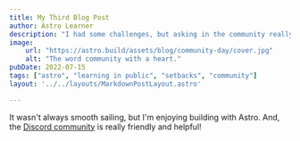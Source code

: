 ```yaml
---
title: My Third Blog Post
author: Astro Learner
description: "I had some challenges, but asking in the community really helped!"
image: 
    url: "https://astro.build/assets/blog/community-day/cover.jpg"
    alt: "The word community with a heart."
pubDate: 2022-07-15
tags: ["astro", "learning in public", "setbacks", "community"]
layout: '../../layouts/MarkdownPostLayout.astro'

---
```

It wasn't always smooth sailing, but I'm enjoying building with Astro. And, the [Discord community](https://astro.build/chat) is really friendly and helpful!